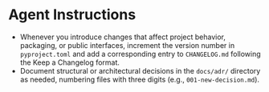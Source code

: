 # Agent Instructions

- Whenever you introduce changes that affect project behavior, packaging, or public interfaces, increment the version number in `pyproject.toml` and add a corresponding entry to `CHANGELOG.md` following the Keep a Changelog format.
- Document structural or architectural decisions in the `docs/adr/` directory as needed, numbering files with three digits (e.g., `001-new-decision.md`).

